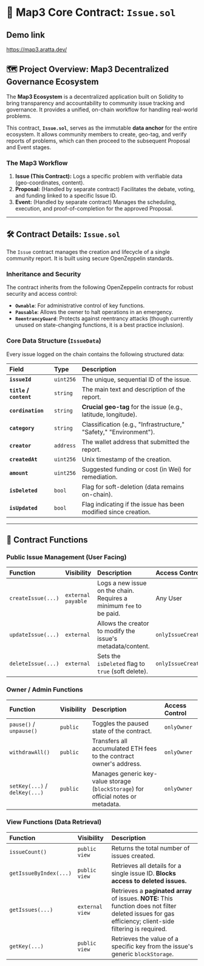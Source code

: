 # 🚨 Map3 Core Contract: `Issue.sol`

## Demo link
https://map3.aratta.dev/

## 🗺️ Project Overview: Map3 Decentralized Governance Ecosystem

The **Map3 Ecosystem** is a decentralized application built on Solidity to bring transparency and accountability to community issue tracking and governance. It provides a unified, on-chain workflow for handling real-world problems.

This contract, **`Issue.sol`**, serves as the immutable **data anchor** for the entire ecosystem. It allows community members to create, geo-tag, and verify reports of problems, which can then proceed to the subsequent Proposal and Event stages.

### The Map3 Workflow
1.  **Issue (This Contract):** Logs a specific problem with verifiable data (geo-coordinates, content).
2.  **Proposal:** (Handled by separate contract) Facilitates the debate, voting, and funding linked to a specific Issue ID.
3.  **Event:** (Handled by separate contract) Manages the scheduling, execution, and proof-of-completion for the approved Proposal.

***

## 🛠️ Contract Details: `Issue.sol`

The `Issue` contract manages the creation and lifecycle of a single community report. It is built using secure OpenZeppelin standards.

### Inheritance and Security

The contract inherits from the following OpenZeppelin contracts for robust security and access control:

* **`Ownable`**: For administrative control of key functions.
* **`Pausable`**: Allows the owner to halt operations in an emergency.
* **`ReentrancyGuard`**: Protects against reentrancy attacks (though currently unused on state-changing functions, it is a best practice inclusion).

### Core Data Structure (`IssueData`)

Every issue logged on the chain contains the following structured data:

| Field | Type | Description |
| :--- | :--- | :--- |
| **`issueId`** | `uint256` | The unique, sequential ID of the issue. |
| **`title` / `content`** | `string` | The main text and description of the report. |
| **`cordination`** | `string` | **Crucial geo-tag** for the issue (e.g., latitude, longitude). |
| **`category`** | `string` | Classification (e.g., "Infrastructure," "Safety," "Environment"). |
| **`creator`** | `address` | The wallet address that submitted the report. |
| **`createdAt`** | `uint256` | Unix timestamp of the creation. |
| **`amount`** | `uint256` | Suggested funding or cost (in Wei) for remediation. |
| **`isDeleted`** | `bool` | Flag for soft-deletion (data remains on-chain). |
| **`isUpdated`** | `bool` | Flag indicating if the issue has been modified since creation. |

***

## 🚀 Contract Functions

### Public Issue Management (User Facing)

| Function | Visibility | Description | Access Control |
| :--- | :--- | :--- | :--- |
| `createIssue(...)` | `external payable` | Logs a new issue on the chain. Requires a minimum `fee` to be paid. | Any User |
| `updateIssue(...)` | `external` | Allows the creator to modify the issue's metadata/content. | `onlyIssueCreator` |
| `deleteIssue(...)` | `external` | Sets the `isDeleted` flag to `true` (soft delete). | `onlyIssueCreator` |

### Owner / Admin Functions

| Function | Visibility | Description | Access Control |
| :--- | :--- | :--- | :--- |
| `pause()` / `unpause()` | `public` | Toggles the paused state of the contract. | `onlyOwner` |
| `withdrawAll()` | `public` | Transfers all accumulated ETH fees to the contract owner's address. | `onlyOwner` |
| `setKey(...)` / `delKey(...)` | `public` | Manages generic key-value storage (`blockStorage`) for official notes or metadata. | `onlyOwner` |

### View Functions (Data Retrieval)

| Function | Visibility | Description |
| :--- | :--- | :--- |
| `issueCount()` | `public view` | Returns the total number of issues created. |
| `getIssueByIndex(...)` | `public view` | Retrieves all details for a single issue ID. **Blocks access to deleted issues.** |
| `getIssues(...)` | `external view` | Retrieves a **paginated array** of issues. **NOTE:** This function does not filter deleted issues for gas efficiency; client-side filtering is required. |
| `getKey(...)` | `public view` | Retrieves the value of a specific key from the issue's generic `blockStorage`. |